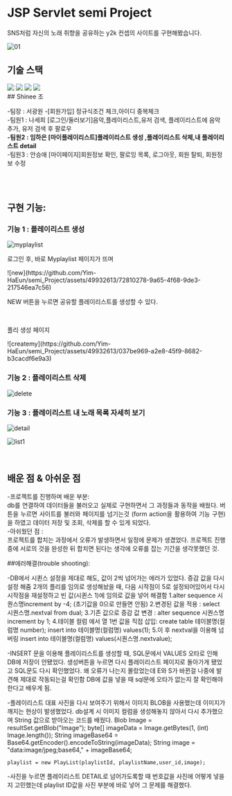 # JSP Servlet semi Project
SNS처럼 자신의 노래 취향을 공유하는 y2k 컨셉의 사이트를 구현해봤습니다.

![01](https://github.com/Yim-HaEun/semi_Project/assets/49932613/2123dea3-1f2c-49c3-9d35-a01adb64447f)

## 기술 스택
<div>
<img src="https://img.shields.io/badge/java-007396?style=for-the-badge&logo=java&logoColor=white"/>
<img src="https://img.shields.io/badge/javascript-F7DF1E?style=for-the-badge&logo=javascript&logoColor=black"/>
<img src="https://img.shields.io/badge/oracle-F80000?style=for-the-badge&logo=oracle&logoColor=white"> 
<img src="https://img.shields.io/badge/apache tomcat-F8DC75?style=for-the-badge&logo=apachetomcat&logoColor=black"> 
</div>
## Shinee 조 <br/>
<div>
<p>
-팀장 : 서광원 -[회원가입] 정규식조건 체크,아이디 중복체크 <br/>
-팀원1 : 나세희 [로그인/둘러보기]음악,플레이리스트,유저 검색, 플레이리스트에 음악 추가, 유저 검색 후 팔로우<br/>
<strong>-팀원2 : 임하은 [마이플레이리스트]플레이리스트 생성 ,플레이리스트 삭제,내 플레이리스트 detail</strong><br/>
-팀원3 : 안승애 [마이페이지]회원정보 확인, 팔로잉 목록, 로그아웃, 회원 탈퇴, 회원정보 수정<br/>
</p>
</div>


<br>


<br>

## 구현 기능:

### 기능 1 : 플레이리스트 생성

![myplaylist](https://github.com/Yim-HaEun/semi_Project/assets/49932613/c4d614aa-cc08-460c-a8a4-760348fcc8cd)

<p>로그인 후, 바로 Myplaylist 페이지가 뜨며</p>
![new](https://github.com/Yim-HaEun/semi_Project/assets/49932613/72810278-9a65-4f68-9de3-217546ea7c56)
<p>NEW 버튼을 누르면 공유할 플레이리스트를 생성할 수 있다.</p><br/>

<p>플리 생성 페이지</p>
![createmy](https://github.com/Yim-HaEun/semi_Project/assets/49932613/037be969-a2e8-45f9-8682-b3cacdf6e9a3)

### 기능 2 : 플레이리스트 삭제
![delete](https://github.com/Yim-HaEun/semi_Project/assets/49932613/4411d855-b20d-4270-9af6-6d9d5f3eb67d)

### 기능 3 : 플레이리스트 내 노래 목록 자세히 보기
![detail](https://github.com/Yim-HaEun/semi_Project/assets/49932613/cefb17cf-ed62-4dd0-95d9-b04a5b897e72)


![list1](https://github.com/Yim-HaEun/semi_Project/assets/49932613/ecbd498a-bc4e-4231-962e-729b8097f011)





<br>

## 배운 점 & 아쉬운 점

<p align="justify">
-프로젝트를 진행하며 배운 부분: <br/>
 db를 연결하여 데이터들을 불러오고 실제로 구현하면서 그 과정들과 동작을 배웠다. 
 버튼을 누르면 사이트를 불러와 페이지를 넘기는것 (form action을 활용하여 기능 구현)을 하였고
 데이터 저장 및 조회, 삭제를 할 수 있게 되었다.
<br/>
-아쉬웠던 점 : <br/>
프로젝트를 합치는 과정에서 오류가 발생하면서 일정에 문제가 생겼었다. 프로젝트 진행 중에 서로의 것을 완성한 뒤 합치면 된다는 생각에 오류를 잡는 기간을 생각못했던 것.


	
##에러해결(trouble shooting):

-DB에서 시퀸스 설정을 제대로 해도, 값이 2씩 넘어가는 에러가 있었다. 
 증감 값을 다시 설정 해줌
2개의 플리를 임의로 생성해놨을 때, 다음 시작점이 5로 설정되어있어서 다시 시작점을 재설정하고 빈 값(시퀸스 1)에 임의로 값을 넣어 해결함
1.alter sequence 시퀀스명increment by -4; (초기값을 0으로 만들면 안됨)
2.변경된 값을 적용 : select 시퀀스명.nextval from dual;
3.기존 값으로 증감 값 변경 : alter sequence 시퀀스명 increment by 1;
4.테이블 컬럼 에서 열 1번 값을 직접 삽입:
create table 테이블명(컬럼명 number);
insert into 테이블명(컬럼명) values(1);
5.이 후 nextval을 이용해 넘버링
insert into 테이블명(컬럼명) values(시퀀스명.nextvalue);

-INSERT 문을 이용해 플레이리스트를 생성할 때, SQL문에서 VALUES 오타로 인해 DB에 저장이 안됐었다.
생성버튼을 누르면 다시 플레이리스트 페이지로 돌아가게 됐었고 SQL문도 다시 확인했었다.
왜 오류가 나는지 몰랐었는데 E와 S가 바뀐걸 나중에 발견해 제대로 작동되는걸 확인함 
DB에 값을 넣을 때  sql문에 오타가 없는지 잘 확인해야한다고 배우게 됨.


-플레이리스트 대표 사진을 다시 보여주기 위해서 이미지 BLOB을 사용했는데 이미지가 깨지는 현상이 발생했었다.
db설계 시 이미지 컬럼을 생성해놓지 않아서 다시 추가했으며 String 값으로 받아오는 코드를 배웠다.
Blob Image = resultSet.getBlob("Image");
				byte[] imageData = Image.getBytes(1, (int) Image.length());
				String imageBase64 = Base64.getEncoder().encodeToString(imageData);
				String image = "data:image/jpeg;base64," + imageBase64;

    playlist = new PlayList(playlistId, playlistName,user_id,image);


-사진을 누르면 플레이리스트 DETAIL로 넘어가도록할 때
번호값을 사진에 어떻게 넣을지 고민했는데 playlist ID값을 사진 부분에 바로 넣어 그 문제를 해결했다.






<!-- Stack Icon Refernces -->

[js]: ./readme-static/img/javascript.svg
[java]: ./readme-static/img/java.svg
